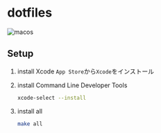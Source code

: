 # dotfiles

![macos](https://github.com/ramenjuniti/dotfiles/workflows/macos/badge.svg)

## Setup

1. install Xcode
`App Store`から`Xcode`をインストール

1. install Command Line Developer Tools
	```sh
	xcode-select --install
	```

1. install all
	```sh
	make all
	```

